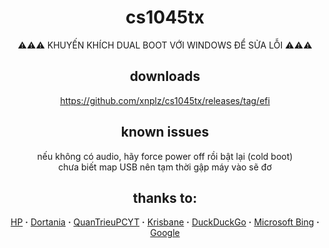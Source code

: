 <div align="center">

# cs1045tx
⚠️⚠️⚠️ KHUYẾN KHÍCH DUAL BOOT VỚI WINDOWS ĐỂ SỬA LỖI ⚠️⚠️⚠️

## downloads
https://github.com/xnplz/cs1045tx/releases/tag/efi  

## known issues  
nếu không có audio, hãy force power off rồi bật lại (cold boot)   
chưa biết map USB nên tạm thời gập máy vào sẽ đơ

## thanks to:
[HP](https://www.hp.com/vn-vi/home.html) **·** [Dortania](https://github.com/dortania) **·** [QuanTrieuPCYT](https://github.com/quantrieupcyt) **·** [Krisbane](https://github.com/krisbane) **·** [DuckDuckGo](https://duck.com) **·** [Microsoft Bing](https://bing.com) **·** [Google](https://google.com.vn)

</div>
